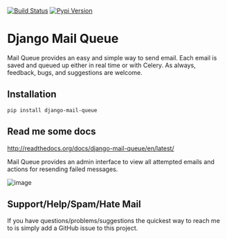 [![Build Status](https://travis-ci.org/dstegelman/django-mail-queue.png?branch=master)](https://travis-ci.org/dstegelman/django-mail-queue)
[![Pypi Version](https://pypip.in/v/django-mail-queue/badge.png)](https://crate.io/packages/django-mail-queue)


Django Mail Queue
=================

Mail Queue provides an easy and simple way to send email.  Each email is saved and queued up either in
real time or with Celery.  As always, feedback, bugs, and suggestions are welcome.

Installation
------------

    pip install django-mail-queue
    
Read me some docs
-----------------

http://readthedocs.org/docs/django-mail-queue/en/latest/

Mail Queue provides an admin interface to view all attempted emails and actions for resending failed messages.

![image](http://cl.ly/image/1j2S3f021z0M/Screen%20Shot%202012-11-18%20at%205.45.17%20PM.png)


Support/Help/Spam/Hate Mail
---------------------------

If you have questions/problems/suggestions the quickest way to reach me to is simply add a GitHub issue to this project.
